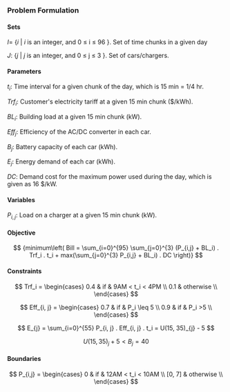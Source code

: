 ### Problem Formulation

#### Sets

$I$= {$i$ | $i$ is an integer, and 0 $\leq$ i $\leq$ 96 }. Set of time chunks in a given day

$J$: {$j$ | $j$ is an integer, and 0 $\leq$ j $\leq$ 3 }. Set of cars/chargers.

#### Parameters

$t_i$: Time interval for a given chunk of the day, which is 15 min = 1/4 hr.

$Trf_i$: Customer's electricity tariff at a given 15 min chunk ($/kWh).

$BL_i$: Building load at a given 15 min chunk (kW). 

$Eff_{j}$: Efficiency of the AC/DC converter in each car.

$B_j$: Battery capacity of each car (kWh).

$E_{j}$: Energy demand of each car (kWh).

$DC$: Demand cost for the maximum power used during the day, which is given as 16 $/kW.

#### Variables

$P_{i,j}$: Load on a charger at a given 15 min chunk (kW).

#### Objective


$$
{minimum\left( Bill =   \sum_{i=0}^{95} \sum_{j=0}^{3} (P_{i,j} + BL_i) . Trf_i . t_i + max(\sum_{j=0}^{3} P_{i,j} + BL_i) . DC \right)}
$$

#### Constraints

$$
Trf_i = 
\begin{cases}
  0.4 & if & 9AM < t_i < 4PM \\
  0.1 & otherwise       \\
\end{cases}
$$

$$
Eff_{i, j} =
\begin{cases}
  0.7 & if & P_i \leq 5 \\
  0.9 & if & P_i >5 \\
\end{cases}
$$

$$
E_{j} = \sum_{i=0}^{55} P_{i, j} . Eff_{i, j} . t_i = U(15, 35)_{j} - 5
$$

$$
U(15,35)_{j} + 5 <  B_{j} = 40
$$

#### Boundaries

$$
P_{i,j} = 
\begin{cases}
  0   & if & 12AM < t_i < 10AM \\
  [0, 7]   & otherwise       \\
\end{cases}
$$



